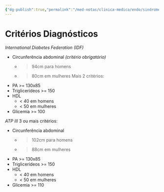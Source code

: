 ```yaml
---
{"dg-publish":true,"permalink":"/med-notas/clinica-medica/endo/sindrome-metabolica/"}
---
```


# Critérios Diagnósticos
*International Diabetes Federation (IDF)*
- Circunferência abdominal *(critério obrigatório)*
	- > 94cm para homens
	- > 80cm em mulheres
Mais 2 critérios:
- PA >= 130x85
- Triglicerídeos >= 150
- HDL 
	- < 40 em homens
	- < 50 em mulheres
- Glicemia >= 100

*ATP III*
3 ou mais critérios:
- Circunferência abdominal 
	- > 102cm para homens
	- > 88cm em mulheres
- PA >= 130x85
- Triglicerídeos >= 150
- HDL 
	- < 40 em homens
	- < 50 em mulheres
- Glicemia >= 110
